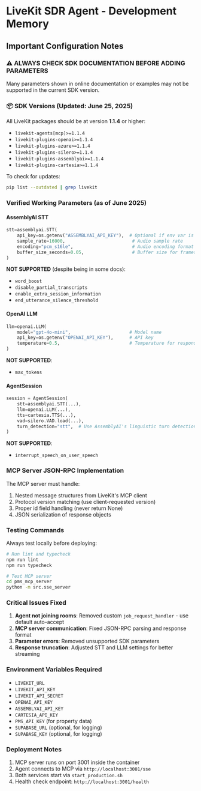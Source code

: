 # LiveKit SDR Agent - Development Memory

## Important Configuration Notes

### ⚠️ ALWAYS CHECK SDK DOCUMENTATION BEFORE ADDING PARAMETERS

Many parameters shown in online documentation or examples may not be supported in the current SDK version.

### 📦 SDK Versions (Updated: June 25, 2025)

All LiveKit packages should be at version **1.1.4** or higher:
- `livekit-agents[mcp]>=1.1.4`
- `livekit-plugins-openai>=1.1.4`
- `livekit-plugins-azure>=1.1.4`
- `livekit-plugins-silero>=1.1.4`
- `livekit-plugins-assemblyai>=1.1.4`
- `livekit-plugins-cartesia>=1.1.4`

To check for updates:
```bash
pip list --outdated | grep livekit
```

### Verified Working Parameters (as of June 2025)

#### AssemblyAI STT
```python
stt=assemblyai.STT(
    api_key=os.getenv("ASSEMBLYAI_API_KEY"),  # Optional if env var is set
    sample_rate=16000,                         # Audio sample rate
    encoding="pcm_s16le",                      # Audio encoding format
    buffer_size_seconds=0.05,                  # Buffer size for frames
)
```

**NOT SUPPORTED** (despite being in some docs):
- `word_boost`
- `disable_partial_transcripts`
- `enable_extra_session_information`
- `end_utterance_silence_threshold`

#### OpenAI LLM
```python
llm=openai.LLM(
    model="gpt-4o-mini",                      # Model name
    api_key=os.getenv("OPENAI_API_KEY"),      # API key
    temperature=0.5,                          # Temperature for responses
)
```

**NOT SUPPORTED**:
- `max_tokens`

#### AgentSession
```python
session = AgentSession(
    stt=assemblyai.STT(...),
    llm=openai.LLM(...),
    tts=cartesia.TTS(...),
    vad=silero.VAD.load(...),
    turn_detection="stt",  # Use AssemblyAI's linguistic turn detection
)
```

**NOT SUPPORTED**:
- `interrupt_speech_on_user_speech`

### MCP Server JSON-RPC Implementation

The MCP server must handle:
1. Nested message structures from LiveKit's MCP client
2. Protocol version matching (use client-requested version)
3. Proper id field handling (never return None)
4. JSON serialization of response objects

### Testing Commands

Always test locally before deploying:
```bash
# Run lint and typecheck
npm run lint
npm run typecheck

# Test MCP server
cd pms_mcp_server
python -m src.sse_server
```

### Critical Issues Fixed

1. **Agent not joining rooms**: Removed custom `job_request_handler` - use default auto-accept
2. **MCP server communication**: Fixed JSON-RPC parsing and response format
3. **Parameter errors**: Removed unsupported SDK parameters
4. **Response truncation**: Adjusted STT and LLM settings for better streaming

### Environment Variables Required

- `LIVEKIT_URL`
- `LIVEKIT_API_KEY`
- `LIVEKIT_API_SECRET`
- `OPENAI_API_KEY`
- `ASSEMBLYAI_API_KEY`
- `CARTESIA_API_KEY`
- `PMS_API_KEY` (for property data)
- `SUPABASE_URL` (optional, for logging)
- `SUPABASE_KEY` (optional, for logging)

### Deployment Notes

1. MCP server runs on port 3001 inside the container
2. Agent connects to MCP via `http://localhost:3001/sse`
3. Both services start via `start_production.sh`
4. Health check endpoint: `http://localhost:3001/health`